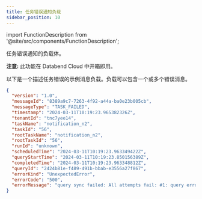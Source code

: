 ```yaml
---
title: 任务错误通知负载
sidebar_position: 10
---
```

import FunctionDescription from '@site/src/components/FunctionDescription';

<FunctionDescription description="引入或更新: v1.2.371"/>

任务错误通知的负载体。

**注意:** 此功能在 Databend Cloud 中开箱即用。

以下是一个描述任务错误的示例消息负载。负载可以包含一个或多个错误消息。

```json
{
  "version": "1.0",
  "messageId": "8389a9c7-7263-4f92-a44a-ba0e23b005cb",
  "messageType": "TASK_FAILED",
  "timestamp": "2024-03-11T10:19:23.965382326Z",
  "tenantId": "tnc7yee14",
  "taskName": "notification_n2",
  "taskId": "56",
  "rootTaskName": "notification_n2",
  "rootTaskId": "56",
  "runId": "unknown",
  "scheduledTime": "2024-03-11T10:19:23.963349422Z",
  "queryStartTime": "2024-03-11T10:19:23.850156389Z",
  "completedTime": "2024-03-11T10:19:23.963348812Z",
  "queryId": "2424b81e-f489-491b-bbab-e3556a27f867",
  "errorKind": "UnexpectedError",
  "errorCode": "500",
  "errorMessage": "query sync failed: All attempts fail: #1: query error: code: 1006, message: divided by zero while evaluating function divide(1, 0)"
}
```